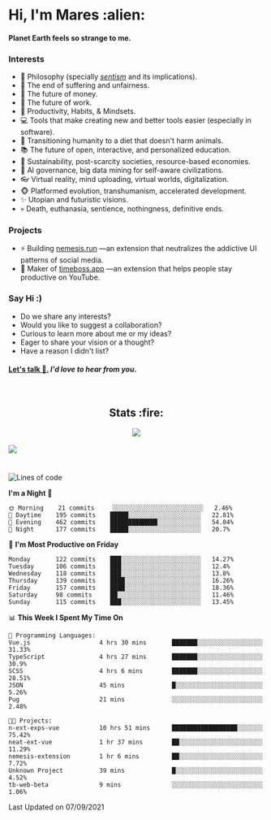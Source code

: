 <h1>Hi, I'm Mares :alien:</h1>

#### Planet Earth feels so strange to me.

### **Interests**

- 🌊 Philosophy (specially [_sentism_][sentismmedium] and its implications).
- 🎯 The end of suffering and unfairness.
- 💸 The future of money.
- 💼 The future of work.
- 🧠 Productivity, Habits, & Mindsets.
- 💻 Tools that make creating new and better tools easier (especially in software).
- 🥗 Transitioning humanity to a diet that doesn't harm animals.
- 📚 The future of open, interactive, and personalized education.
- 🌱 Sustainability, post-scarcity societies, resource-based economies.
- 🤖 AI governance, big data mining for self-aware civilizations.
- 👓 Virtual reality, mind uploading, virtual worlds, digitalization.
- 🐵 Platformed evolution, transhumanism, accelerated development.
- ✨ Utopian and futuristic visions.
- 💀 Death, euthanasia, sentience, nothingness, definitive ends.


### **Projects**

- ⚡ Building [nemesis.run](https://nemesis.run) —an extension that neutralizes the addictive UI patterns of social media.
- 💎 Maker of [timeboss.app](https://timeboss.app) —an extension that helps people stay productive on YouTube.


### **Say Hi :)**

- Do we share any interests?
- Would you like to suggest a collaboration?
- Curious to learn more about me or my ideas?
- Eager to share your vision or a thought?
- Have a reason I didn't list?

#### [Let's talk :wave:.](mailto:mareszhar@gmail.com) _I'd love to hear from you_.

[sentismmedium]: https://medium.com/@mareszhar/born-a-prisoner-a-reflection-about-life-its-struggles-and-a-plan-to-escape-d8566ce9b026

<br>

<h2 align="center">Stats :fire:</h2>

<div align="center">
  <img src="https://github-readme-streak-stats.herokuapp.com?user=mareszhar&theme=black-ice&hide_border=true&stroke=FFFFFF15&ring=DF8FFE&fire=DF8FFE&currStreakLabel=DF8FFE&background=1A232A&currStreakNum=86FFAB&dates=B1AAB3FF">
</div>

<!-- Add or remove this: &dates=B1AAB3FF at the end of the streak stats URL if they get bugged and aren't updating -->

<br>

<img src="https://activity-graph.herokuapp.com/graph?username=mareszhar&theme=nord&bg_color=00000000&color=979797&line=DF8FFE&point=00000000&area=true&hide_border=true">

<br>

<h1></h1>

<!--START_SECTION:waka-->
![Lines of code](https://img.shields.io/badge/From%20Hello%20World%20I%27ve%20Written-118998%20lines%20of%20code-blue)

**I'm a Night 🦉** 

```text
🌞 Morning    21 commits     ░░░░░░░░░░░░░░░░░░░░░░░░░   2.46% 
🌆 Daytime    195 commits    █████░░░░░░░░░░░░░░░░░░░░   22.81% 
🌃 Evening    462 commits    █████████████░░░░░░░░░░░░   54.04% 
🌙 Night      177 commits    █████░░░░░░░░░░░░░░░░░░░░   20.7%

```
📅 **I'm Most Productive on Friday** 

```text
Monday       122 commits    ███░░░░░░░░░░░░░░░░░░░░░░   14.27% 
Tuesday      106 commits    ███░░░░░░░░░░░░░░░░░░░░░░   12.4% 
Wednesday    118 commits    ███░░░░░░░░░░░░░░░░░░░░░░   13.8% 
Thursday     139 commits    ████░░░░░░░░░░░░░░░░░░░░░   16.26% 
Friday       157 commits    ████░░░░░░░░░░░░░░░░░░░░░   18.36% 
Saturday     98 commits     ██░░░░░░░░░░░░░░░░░░░░░░░   11.46% 
Sunday       115 commits    ███░░░░░░░░░░░░░░░░░░░░░░   13.45%

```


📊 **This Week I Spent My Time On** 

```text
💬 Programming Languages: 
Vue.js                   4 hrs 30 mins       ███████░░░░░░░░░░░░░░░░░░   31.33% 
TypeScript               4 hrs 27 mins       ███████░░░░░░░░░░░░░░░░░░   30.9% 
SCSS                     4 hrs 6 mins        ███████░░░░░░░░░░░░░░░░░░   28.51% 
JSON                     45 mins             █░░░░░░░░░░░░░░░░░░░░░░░░   5.26% 
Pug                      21 mins             ░░░░░░░░░░░░░░░░░░░░░░░░░   2.48%

🐱‍💻 Projects: 
n-ext-exps-vue           10 hrs 51 mins      ██████████████████░░░░░░░   75.42% 
neat-ext-vue             1 hr 37 mins        ██░░░░░░░░░░░░░░░░░░░░░░░   11.29% 
nemesis-extension        1 hr 6 mins         ██░░░░░░░░░░░░░░░░░░░░░░░   7.72% 
Unknown Project          39 mins             █░░░░░░░░░░░░░░░░░░░░░░░░   4.52% 
tb-web-beta              9 mins              ░░░░░░░░░░░░░░░░░░░░░░░░░   1.06%

```


 Last Updated on 07/09/2021
<!--END_SECTION:waka-->

